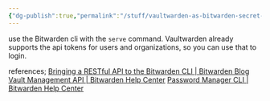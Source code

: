 ```yaml
---
{"dg-publish":true,"permalink":"/stuff/vaultwarden-as-bitwarden-secret-manager-replacment/","tags":["public"],"noteIcon":"1"}
---
```


use the Bitwarden cli with the `serve` command. Vaultwarden already supports the api tokens for users and organizations, so you can use that to login.

references;
[Bringing a RESTful API to the Bitwarden CLI | Bitwarden Blog](https://bitwarden.com/blog/bringing-restful-api-to-the-bitwarden-cli/)
[Vault Management API | Bitwarden Help Center](https://bitwarden.com/help/vault-management-api/)
[Password Manager CLI | Bitwarden Help Center](https://bitwarden.com/help/cli/#serve)